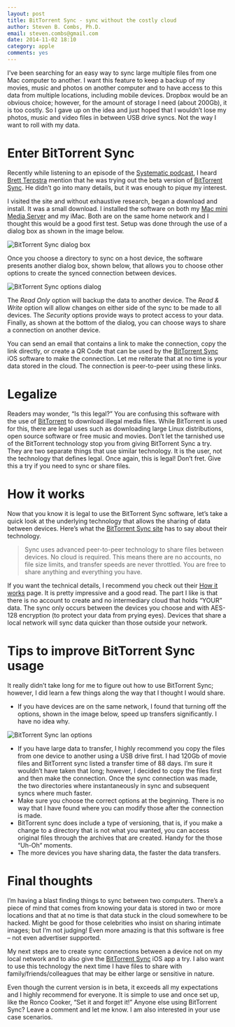 ```yaml
---
layout: post
title: BitTorrent Sync - sync without the costly cloud
author: Steven B. Combs, Ph.D.
email: steven.combs@gmail.com
date: 2014-11-02 18:10
category: apple
comments: yes
---
```


I’ve been searching for an easy way to sync large multiple files from one Mac computer to another. I want this feature to keep a backup of my movies, music and photos on another computer and to have access to this data from multiple locations, including mobile devices. Dropbox would be an obvious choice; however, for the amount of storage I need (about 200Gb), it is too costly. So I gave up on the idea and just hoped that I wouldn’t lose my photos, music and video files in between USB drive syncs. Not the way I want to roll with my data.

# Enter BitTorrent Sync
Recently while listening to an episode of the [Systematic podcast][7232-001], I heard [Brett Terpstra][7232-002] mention that he was trying out the beta version of [BitTorrent Sync][7232-003]. He didn’t go into many details, but it was enough to pique my interest. 

I visited the site and without exhaustive research, began a download and install. It was a small download. I installed the software on both my [Mac mini Media Server][7232-004] and my iMac. Both are on the same home network and I thought this would be a good first test. Setup was done through the use of a dialog box as shown in the image below.

![BitTorrent Sync dialog box](http://www.stevencombs.com/images/posts/2014-11-02-bittorrent-sync/2014-11-02-bittorrent-sync.png)

Once you choose a directory to sync on a host device, the software presents another dialog box, shown below, that allows you to choose other options to create the synced connection between devices.

![BitTorrent Sync options dialog](http://www.stevencombs.com/images/posts/2014-11-02-bittorrent-sync/2014-11-02-bottorrent-sync-options.png)

The *Read Only* option will backup the data to another device. The *Read & Write* option will allow changes on either side of the sync to be made to all devices. The *Security* options provide ways to protect access to your data. Finally, as shown at the bottom of the dialog, you can choose ways to share a connection on another device.

You can send an email that contains a link to make the connection, copy the link directly, or create a QR Code that can be used by the [BitTorrent Sync][7232-005] iOS software to make the connection. Let me reiterate that at no time is your data stored in the cloud. The connection is peer-to-peer using these links.

# Legalize
Readers may wonder, “Is this legal?” You are confusing this software with the use of [BitTorrent][7232-006] to download illegal media files. While BitTorrent is used for this, there are legal uses such as downloading large Linux distributions, open source software or free music and movies. Don’t let the tarnished use of the BitTorrent technology stop you from giving BitTorrent Sync a try. They are two separate things that use similar technology. It is the user, not the technology that defines legal. Once again, this is legal! Don’t fret. Give this a try if you need to sync or share files.

# How it works
Now that you know it is legal to use the BitTorrent Sync software, let’s take a quick look at the underlying technology that allows the sharing of data between devices. Here’s what the [BitTorrent Sync site](http://www.bittorrent.com/sync) has to say about their technology.

> Sync uses advanced peer-to-peer technology to share files between devices. No cloud is required. This means there are no accounts, no file size limits, and transfer speeds are never throttled. You are free to share anything and everything you have.

If you want the technical details, I recommend you check out their [How it works](http://www.bittorrent.com/sync/how-it-works) page. It is pretty impressive and a good read. The part I like is that there is no account to create and no intermediary cloud that holds “YOUR” data. The sync only occurs between the devices you choose and with AES-128 encryption (to protect your data from prying eyes). Devices that share a local network will sync data quicker than those outside your network.

# Tips to improve BitTorrent Sync usage

It really didn’t take long for me to figure out how to use BitTorrent Sync; however, I did learn a few things along the way that I thought I would share.

* If you have devices are on the same network, I found that turning off the options, shown in the image below, speed up transfers significantly. I have no idea why.

![BitTorrent Sync lan options](http://www.stevencombs.com/images/posts/2014-11-02-bittorrent-sync/2014-11-02-bittorrent-sync-lan-preferences.png)

* If you have large data to transfer, I highly recommend you copy the files from one device to another using a USB drive first. I had 120Gb of movie files and BitTorrent sync listed a transfer time of 88 days. I’m sure it wouldn’t have taken that long; however, I decided to copy the files first and then make the connection. Once the sync connection was made, the two directories where instantaneously in sync and subsequent syncs where much faster.
* Make sure you choose the correct options at the beginning. There is no way that I have found where you can modify those after the connection is made.
* BitTorrent sync does include a type of versioning, that is, if you make a change to a directory that is not what you wanted, you can access original files through the archives that are created. Handy for the those “Uh-Oh“ moments.
* The more devices you have sharing data, the faster the data transfers.

# Final thoughts
I’m having a blast finding things to sync between two computers. There’s a piece of mind that comes from knowing your data is stored in two or more locations and that at no time is that data stuck in the cloud somewhere to be hacked. Might be good for those celebrities who insist on sharing intimate images; but I’m not judging! Even more amazing is that this software is free – not even advertiser supported.

My next steps are to create sync connections between a device not on my local network and to also give the [BitTorrent Sync][7232-005] iOS app a try. I also want to use this technology the next time I have files to share with family/friends/colleagues that may be either large or sensitive in nature. 

Even though the current version is in beta, it exceeds all my expectations and I highly recommend for everyone. It is simple to use and once set up, like the Ronco Cooker, “Set it and forget it!” Anyone else using BitTorrent Sync? Leave a comment and let me know. I am also interested in your use case scenarios.

[7232-001]: http://5by5.tv/systematic
[7232-002]: http://brettterpstra.com/
[7232-003]: http://www.bittorrent.com/sync/download
[7232-004]: http://www.stevencombs.com/apple/2012/03/13/we-have-mac-mini-media-center-mmmc.html
[7232-005]: https://itunes.apple.com/us/app/bittorrent-sync/id665156116?mt=8&uo=4&at=10l9vL
[7232-006]: http://www.bittorrent.com/